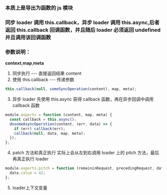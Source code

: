 ### 本质上是导出为函数的 js 模块

### 同步 loader 调用 this.callback，异步 loader 调用 this.async,后者返回 this.callback 回调函数，并且随后 loader 必须返回 undefined 并且调用该回调函数

### 参数说明：

**context**,**map**,**meta**

1. 同步执行 --- 直接返回结果 content
2. 使用 this.callback --- 传递参数

```js
this.callback(null, someSyncOperation(content), map, meta);
```

3. 异步 loader
   先使用 this.async 获得 callback 函数，再在异步回调中调用 callback 函数

```js
module.exports = function (content, map, meta) {
  const callback = this.async();
  dosomeAsyncOperstion(content, (err, data) => {
    if (err) callback(err);
    callback(null, data, map, meta);
  });
};
```

4. patch 方法和真正执行
   实际上会从左到右调用 loader 上的 pitch 方法，最后再真正执行 loader

```js
module.exports.pitch = function (remaininRequest, precedingRequest, data) {
  data.calue = 42;
};
```

5. loader上下文变量

